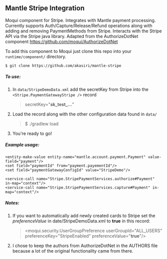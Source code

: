 ## Mantle Stripe Integration
Moqui component for Stripe. Integrates with Mantle payment processing. Currently supports Auth/Capture/Release/Refund operations along with adding and removing PaymentMethods from Stripe. Interacts with the Stripe API via the Stripe java library. Adapted from the AuthorizeDotNet component https://github.com/moqui/AuthorizeDotNet

To add this component to Moqui just clone this repo into your `runtime/component/` directory.

    $ git clone https://github.com/akasiri/mantle-stripe

##### To use:
1. In `data/StripeDemoData.xml` add the secretKey from Stripe into the `<Stripe.PaymentGatewayStripe />` record
    > secretKey="**sk_test_...**"

2. Load the record along with the other configuration data found in `data/`
    > $ ./gradlew load

3. You're ready to go!

##### Example usage:
    <entity-make-value entity-name="mantle.account.payment.Payment" value-field="payment"/>
    <set field="paymentId" from="payment.payementId"/>
    <set field="paymentGatewayConfigId" value="StripeDemo"/>
    
    <service-call name="Stripe.StripePaymentServices.authorize#Payment" in-map="context"/>
    <service-call name="Stripe.StripePaymentServices.capture#Payment" in-map="context"/>

##### Notes:

1. If you want to automatically add newly created cards to Stripe set the _preferenceValue_ in date/StripeDemoData.xml to **true** in this record:

    > <moqui.security.UserGroupPreference userGroupId="ALL_USERS" preferenceKey="StripeEnabled" preferenceValue="**true**"/>


2. I chose to keep the authors from AuthorizeDotNet in the AUTHORS file because a lot of the original functionality came from there.

